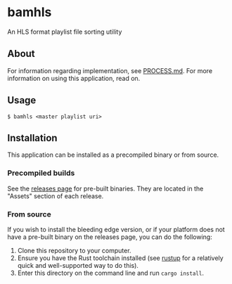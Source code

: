# bamhls

An HLS format playlist file sorting utility

## About

For information regarding implementation, see [PROCESS.md](./PROCESS.md). For
more information on using this application, read on.

## Usage

```
$ bamhls <master playlist uri>
```

## Installation

This application can be installed as a precompiled binary or from source.

### Precompiled builds

See the [releases page](https://github.com/g-s-k/bamhls/releases/latest) for
pre-built binaries. They are located in the "Assets" section of each release.

### From source

If you wish to install the bleeding edge version, or if your platform does not
have a pre-built binary on the releases page, you can do the following:

1. Clone this repository to your computer.
2. Ensure you have the Rust toolchain installed (see
   [rustup](https://rustup.sh/) for a relatively quick and well-supported way
   to do this).
3. Enter this directory on the command line and run `cargo install`.

